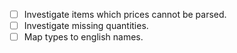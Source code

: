 - [ ] Investigate items which prices cannot be parsed.
- [ ] Investigate missing quantities.
- [ ] Map types to english names.
